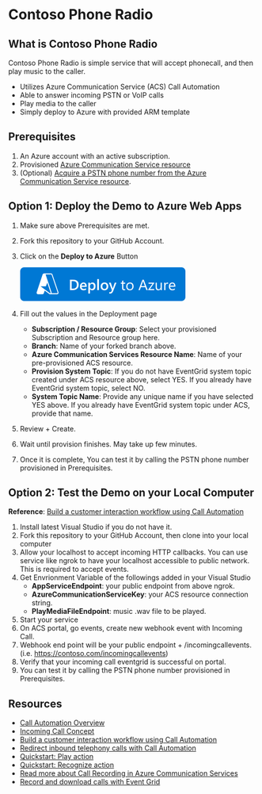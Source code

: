 # Contoso Phone Radio

## What is Contoso Phone Radio

Contoso Phone Radio is simple service that will accept phonecall, and then play music to the caller.

- Utilizes Azure Communication Service (ACS) Call Automation
- Able to answer incoming PSTN or VoIP calls
- Play media to the caller
- Simply deploy to Azure with provided ARM template

## Prerequisites

1. An Azure account with an active subscription.
2. Provisioned [Azure Communication Service resource](https://learn.microsoft.com/en-us/azure/communication-services/quickstarts/create-communication-resource)
3. (Optional) [Acquire a PSTN phone number from the Azure Communication Service resource](https://learn.microsoft.com/en-us/azure/communication-services/quickstarts/telephony/get-phone-number?tabs=windows&pivots=platform-azcli).

## Option 1: Deploy the Demo to Azure Web Apps

1. Make sure above Prerequisites are met.
2. Fork this repository to your GitHub Account.
3. Click on the **Deploy to Azure** Button

    [![Deploy To Azure](https://raw.githubusercontent.com/Azure/azure-quickstart-templates/master/1-CONTRIBUTION-GUIDE/images/deploytoazure.svg?sanitize=true)](https://portal.azure.com/#create/Microsoft.Template/uri/https%3a%2f%2fraw.githubusercontent.com%2fminwoolee-msft%2fcontoso-phone-radio%2fmain%2fazuredeploy.json)

4. Fill out the values in the Deployment page
   - **Subscription / Resource Group**: Select your provisioned Subscription and Resource group here.
   - **Branch**: Name of your forked branch above. 
   - **Azure Communication Services Resource Name**: Name of your pre-provisioned ACS resource.
   - **Provision System Topic**: If you do not have EventGrid system topic created under ACS resource above, select YES. If you already have EventGrid system topic, select NO.
   - **System Topic Name**: Provide any unique name if you have selected YES above. If you already have EventGrid system topic under ACS, provide that name.

5. Review + Create.
6. Wait until provision finishes. May take up few minutes.
7. Once it is complete, You can test it by calling the PSTN phone number provisioned in Prerequisites.

## Option 2: Test the Demo on your Local Computer

**Reference**: [Build a customer interaction workflow using Call Automation](https://learn.microsoft.com/en-us/azure/communication-services/quickstarts/voice-video-calling/callflows-for-customer-interactions?pivots=programming-language-csharp)


1. Install latest Visual Studio if you do not have it.
2. Fork this repository to your GitHub Account, then clone into your local computer
3. Allow your localhost to accept incoming HTTP callbacks. You can use service like ngrok to have your localhost accessible to public network. This is required to accept events.
4. Get Envrionment Variable of the followings added in your Visual Studio
   - **AppServiceEndpoint**: your public endpoint from above ngrok.
   - **AzureCommunicationServiceKey**: your ACS resource connection string.
   - **PlayMediaFileEndpoint**: music .wav file to be played.
5. Start your service
6. On ACS portal, go events, create new webhook event with Incoming Call.
7. Webhook end point will be your public endpoint + /incomingcallevents. (i.e. https://contoso.com/incomingcallevents)
8. Verify that your incoming call eventgrid is successful on portal.
9. You can test it by calling the PSTN phone number provisioned in Prerequisites.

## Resources
- [Call Automation Overview](https://learn.microsoft.com/azure/communication-services/concepts/voice-video-calling/call-automation)
- [Incoming Call Concept](https://learn.microsoft.com/azure/communication-services/concepts/voice-video-calling/incoming-call-notification)
- [Build a customer interaction workflow using Call Automation](https://learn.microsoft.com/azure/communication-services/quickstarts/voice-video-calling/callflows-for-customer-interactions?pivots=programming-language-csha)
- [Redirect inbound telephony calls with Call Automation](https://learn.microsoft.com/azure/communication-services/how-tos/call-automation-sdk/redirect-inbound-telephony-calls?pivots=programming-language-csharp)
- [Quickstart: Play action](https://learn.microsoft.com/azure/communication-services/quickstarts/voice-video-calling/play-action?pivots=programming-language-csharp)
- [Quickstart: Recognize action](https://learn.microsoft.com/azure/communication-services/quickstarts/voice-video-calling/recognize-action?pivots=programming-language-csharp)
- [Read more about Call Recording in Azure Communication Services](https://learn.microsoft.com/azure/communication-services/concepts/voice-video-calling/call-recording)
- [Record and download calls with Event Grid](https://learn.microsoft.com/azure/communication-services/quickstarts/voice-video-calling/get-started-call-recording?pivots=programming-language-csharp)